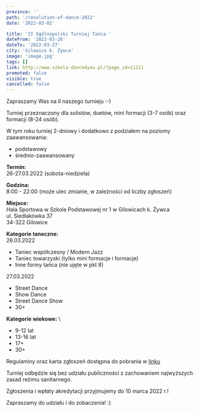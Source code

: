 ```yaml
---
province: ''
path: '/revolution-of-dance-2022'
date: '2022-03-02'

title: 'II Ogólnopolski Turniej Tańca '
dateFrom: '2022-03-26'
dateTo: '2022-03-27'
city: 'Gilowice k. Żywca'
image: 'image.jpg'
tags: []
link: http://www.szkola-dance4you.pl/?page_id=11211
promoted: false
visible: true
cancelled: false
---
```

Zapraszamy Was na II naszego turnieju :-)

Turniej przeznaczony dla solistów, duetów, mini formacji (3-7 osób) oraz formacji (8-24 osób).

W tym roku turniej 2-dniowy i dodatkowo z podziałem na poziomy zaawansowania:
- podstawowy
- średnio-zaawansowany

**Termin:** \
26-27.03.2022 (sobota-niedziela)

**Godzina:** \
8:00 - 22:00 (może ulec zmianie, w zależności od liczby zgłoszeń)

**Miejsce:** \
Hala Sportowa w Szkole Podstawowej nr 1 w Gilowicach k. Żywca \
ul. Siedlakówka 37 \
34-322 Gilowice

**Kategorie taneczne:** \
26.03.2022
- Taniec współczesny / Modern Jazz
- Taniec towarzyski (tylko mini formacje i formacje)
- Inne formy tańca (nie ujęte w pkt 8)

27.03.2022
- Street Dance
- Show Dance
- Street Dance Show
- 30+

**Kategorie wiekowe:** \
- 9-12 lat
- 13-16 lat
- 17+
- 30+

Regulaminy oraz karta zgłoszeń dostępna do pobrania w [linku](http://www.szkola-dance4you.pl/?page_id=11211)

Turniej odbędzie się bez udziału publiczności z zachowaniem najwyższych zasad reżimu sanitarnego.

Zgłoszenia i wpłaty akredytacji przyjmujemy do 10 marca 2022 r.!

Zapraszamy do udziału i do zobaczenia! :)
